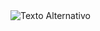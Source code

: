 <img src="https://github.com/user-attachments/assets/6819a193-192f-48b5-83e5-068e09119c4e" alt="Texto Alternativo">

